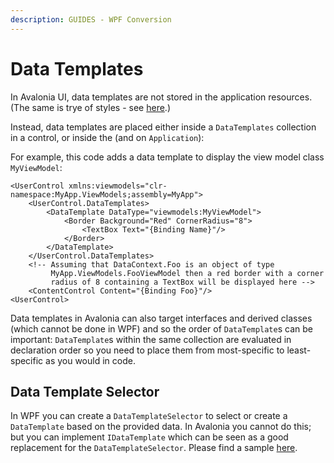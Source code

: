 ```yaml
---
description: GUIDES - WPF Conversion
---
```


# Data Templates

In Avalonia UI, data templates are not stored in the application resources. (The same is trye of styles - see [here](styling).)

Instead, data templates are placed either inside a `DataTemplates` collection in a control, or inside the  (and on `Application`):

For example, this code adds a data template to display the view model class `MyViewModel`:

```markup
<UserControl xmlns:viewmodels="clr-namespace:MyApp.ViewModels;assembly=MyApp">
    <UserControl.DataTemplates>
        <DataTemplate DataType="viewmodels:MyViewModel">
            <Border Background="Red" CornerRadius="8">
                <TextBox Text="{Binding Name}"/>
            </Border>
        </DataTemplate>
    </UserControl.DataTemplates>
    <!-- Assuming that DataContext.Foo is an object of type
         MyApp.ViewModels.FooViewModel then a red border with a corner
         radius of 8 containing a TextBox will be displayed here -->
    <ContentControl Content="{Binding Foo}"/>
<UserControl>
```

Data templates in Avalonia can also target interfaces and derived classes (which cannot be done in WPF) and so the order of `DataTemplate`s can be important: `DataTemplate`s within the same collection are evaluated in declaration order so you need to place them from most-specific to least-specific as you would in code.

## Data Template Selector

In WPF you can create a `DataTemplateSelector` to select or create a `DataTemplate` based on the provided data. In Avalonia you cannot do this; but you can implement `IDataTemplate` which can be seen as a good replacement for the `DataTemplateSelector`. Please find a sample [here](https://github.com/AvaloniaUI/Avalonia.Samples/tree/main/src/Avalonia.Samples/DataTemplates/IDataTemplateSample).

